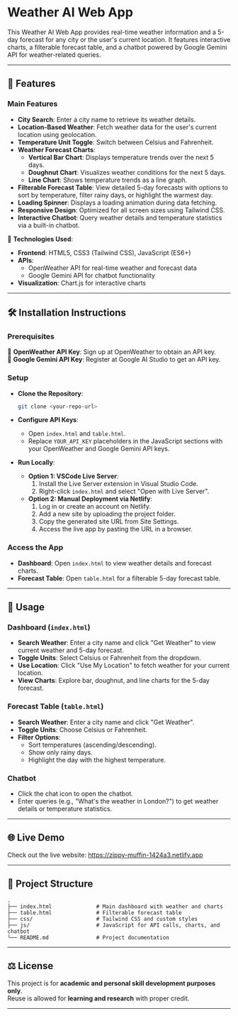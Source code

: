 # Weather AI Web App

This Weather AI Web App provides real-time weather information and a 5-day forecast for any city or the user's current location. It features interactive charts, a filterable forecast table, and a chatbot powered by Google Gemini API for weather-related queries.

---

## 🌟 Features

### Main Features

- **City Search**: Enter a city name to retrieve its weather details.
- **Location-Based Weather**: Fetch weather data for the user's current location using geolocation.
- **Temperature Unit Toggle**: Switch between Celsius and Fahrenheit.
- **Weather Forecast Charts**:
  - **Vertical Bar Chart**: Displays temperature trends over the next 5 days.
  - **Doughnut Chart**: Visualizes weather conditions for the next 5 days.
  - **Line Chart**: Shows temperature trends as a line graph.
- **Filterable Forecast Table**: View detailed 5-day forecasts with options to sort by temperature, filter rainy days, or highlight the warmest day.
- **Loading Spinner**: Displays a loading animation during data fetching.
- **Responsive Design**: Optimized for all screen sizes using Tailwind CSS.
- **Interactive Chatbot**: Query weather details and temperature statistics via a built-in chatbot.

🔹 **Technologies Used**:

- **Frontend**: HTML5, CSS3 (Tailwind CSS), JavaScript (ES6+)
- **APIs**:
  - OpenWeather API for real-time weather and forecast data
  - Google Gemini API for chatbot functionality
- **Visualization**: Chart.js for interactive charts

---

## 🛠️ Installation Instructions

### Prerequisites

🔹 **OpenWeather API Key**: Sign up at OpenWeather to obtain an API key.\
🔹 **Google Gemini API Key**: Register at Google AI Studio to get an API key.

### Setup

- **Clone the Repository**:

  ```bash
  git clone <your-repo-url>
  ```

- **Configure API Keys**:

  - Open `index.html` and `table.html`.
  - Replace `YOUR_API_KEY` placeholders in the JavaScript sections with your OpenWeather and Google Gemini API keys.

- **Run Locally**:

  - **Option 1: VSCode Live Server**:
    1. Install the Live Server extension in Visual Studio Code.
    2. Right-click `index.html` and select "Open with Live Server".
  - **Option 2: Manual Deployment via Netlify**:
    1. Log in or create an account on Netlify.
    2. Add a new site by uploading the project folder.
    3. Copy the generated site URL from Site Settings.
    4. Access the live app by pasting the URL in a browser.

### Access the App

- **Dashboard**: Open `index.html` to view weather details and forecast charts.
- **Forecast Table**: Open `table.html` for a filterable 5-day forecast table.

---

## 📖 Usage

### Dashboard (`index.html`)

- **Search Weather**: Enter a city name and click "Get Weather" to view current weather and 5-day forecast.
- **Toggle Units**: Select Celsius or Fahrenheit from the dropdown.
- **Use Location**: Click "Use My Location" to fetch weather for your current location.
- **View Charts**: Explore bar, doughnut, and line charts for the 5-day forecast.

### Forecast Table (`table.html`)

- **Search Weather**: Enter a city name and click "Get Weather".
- **Toggle Units**: Choose Celsius or Fahrenheit.
- **Filter Options**:
  - Sort temperatures (ascending/descending).
  - Show only rainy days.
  - Highlight the day with the highest temperature.

### Chatbot

- Click the chat icon to open the chatbot.
- Enter queries (e.g., "What's the weather in London?") to get weather details or temperature statistics.

---

## 🌐 Live Demo

Check out the live website: https://zippy-muffin-1424a3.netlify.app

---

## 📁 Project Structure

```plaintext
.
├── index.html              # Main dashboard with weather and charts
├── table.html              # Filterable forecast table
├── css/                    # Tailwind CSS and custom styles
├── js/                     # JavaScript for API calls, charts, and chatbot
└── README.md               # Project documentation
```

---

## ⚖️ License
This project is for **academic and personal skill development purposes only**.  
Reuse is allowed for **learning and research** with proper credit.

---
